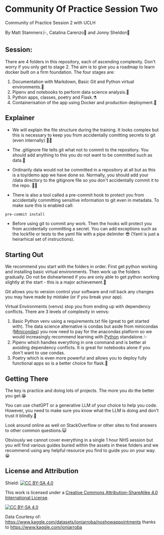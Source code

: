 # Community Of Practice Session Two
Community of Practice Session 2 with UCLH

By Matt Stammers🩺, Catalina Carenzo🧪 and Jonny Sheldon🔬

## Session:

There are 4 folders in this repository, each of ascending complexity. Don't worry if you only get to stage 2. The aim is to give you a roadmap to learn docker built on a firm foundation. The four stages are:

1. Documentation with Markdown, Basic Git and Python virtual environments.💖
2. Pipenv and notebooks to perform data science analysis.👏
3. Python apps, classes, poetry and Flask.⚗
4. Containerisation of the app using Docker and production deployment.🤞

## Explainer

- We will explain the file structure during the training. It looks complex but this is necessary to keep you from accidentally comitting secrets to git (even internally) 🐱‍🏍

- The .gitignore file tells git what not to commit to the repository. You should add anything to this you do not want to be committed such as data.🔐

- Ordinarily data would not be committed in a repository at all but as this is a toy/demo app we have done so. Normally, you should add your /data directory to the gitignore file so you don't accidentally commit it to the repo. 🤦‍♂️

- There is also a tool called a pre-commit hook to protect you from accidentally committing sensitive information to git even in metadata. To make sure this is enabled call:

```bat
pre-commit install
```

- Before using git to commit any work. Then the hooks will protect you from accidentally committing a secret. You can add exceptions such as the lockfile or tests to the yaml file with a pipe delimiter 😎 (Yaml is just a heirarhical set of instructions).

## Starting Out

We recommend you start with the folders in order. First get python working and installing basic virtual environments. Then work up the folders gradually. Do not be disheartened if you are only able to get python working slightly at the start - this is a major achievement.🎈

Git allows you to version control your software and roll back any changes you may have made by mistake (or if you break your app).

Virtual Environments (venvs) stop you from ending up with dependency conflicts. There are 3 levels of complexity in venvs:

1. Basic Python venv using a requirements.txt file (great to get started with). The data science alternative is condas but aside from minicondas ([Minicondas](https://docs.anaconda.com/free/miniconda/miniconda-install/)) you now need to pay for the anacondas platform so we would increasingly recommend learning with [Python](https://www.python.org/downloads/) standalone.✨
2. Pipenv which handles everything in one command and is better at avoiding dependency conflicts. It is great for notebooks alone if you don't want to use condas.
3. Poetry which is even more powerful and allows you to deploy fully functional apps so is a better choice for flask.🧨

## Getting There

The key is practice and doing lots of projects. The more you do the better you get.😁

You can use chatGPT or a generative LLM of your choice to help you code. However, you need to make sure you know what the LLM is doing and don't trust it blindly.🧐

Look around online as well on StackOverflow or other sites to find answers to other common questions.😺

Obviously we cannot cover everything in a single 1 hour NHS session but you will find various guides buried within the assets in these folders and we recommend using any helpful resource you find to guide you on your way.😀

## License and Attribution

Shield: [![CC BY-SA 4.0][cc-by-sa-shield]][cc-by-sa]

This work is licensed under a
[Creative Commons Attribution-ShareAlike 4.0 International License][cc-by-sa].

[![CC BY-SA 4.0][cc-by-sa-image]][cc-by-sa]

[cc-by-sa]: http://creativecommons.org/licenses/by-sa/4.0/
[cc-by-sa-image]: https://licensebuttons.net/l/by-sa/4.0/88x31.png
[cc-by-sa-shield]: https://img.shields.io/badge/License-CC%20BY--SA%204.0-lightgrey.svg


Data Courtesy of: https://www.kaggle.com/datasets/joniarroba/noshowappointments thanks to https://www.kaggle.com/joniarroba
